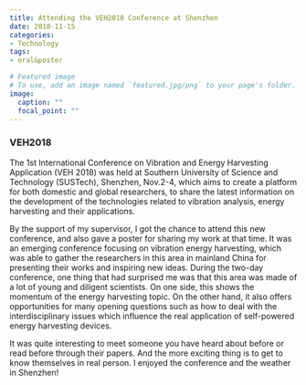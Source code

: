 ```yaml
---
title: Attending the VEH2018 Conference at Shenzhen
date: 2018-11-15
categories:
- Technology
tags:
- oral&poster

# Featured image
# To use, add an image named `featured.jpg/png` to your page's folder. 
image:
  caption: ""
  focal_point: ""
---
```



### VEH2018
The 1st International Conference on Vibration and Energy Harvesting Application (VEH 2018) was held at Southern University of Science and Technology (SUSTech), Shenzhen, Nov.2-4, which aims to create a platform for both domestic and global researchers, to share the latest information on the development of the technologies related to vibration analysis, energy harvesting and their applications. 

<!--more-->

By the support of my supervisor, I got the chance to attend this new conference, and also gave a poster for sharing my work at that time. It was an emerging conference focusing on vibration energy harvesting, which was able to gather the researchers in this area in mainland China for presenting their works and inspiring new ideas. During the two-day conference, one thing that had surprised me was that this area was made of a lot of young and diligent scientists. On one side, this shows the momentum of the energy harvesting topic. On the other hand, it also offers opportunities for many opening questions such as how to deal with the interdisciplinary issues which influence the real application of self-powered energy harvesting devices.

It was quite interesting to meet someone you have heard about before or read before through their papers. And the more exciting thing is to get to know themselves in real person. I enjoyed the conference and the weather in Shenzhen!



